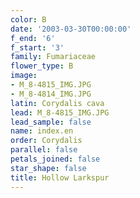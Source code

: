 ```yaml
---
color: B
date: '2003-03-30T00:00:00'
f_end: '6'
f_start: '3'
family: Fumariaceae
flower_type: B
image:
- M_8-4815_IMG.JPG
- M_8-4814_IMG.JPG
latin: Corydalis cava
lead: M_8-4815_IMG.JPG
lead_sample: false
name: index.en
order: Corydalis
parallel: false
petals_joined: false
star_shape: false
title: Hollow Larkspur
---
```

